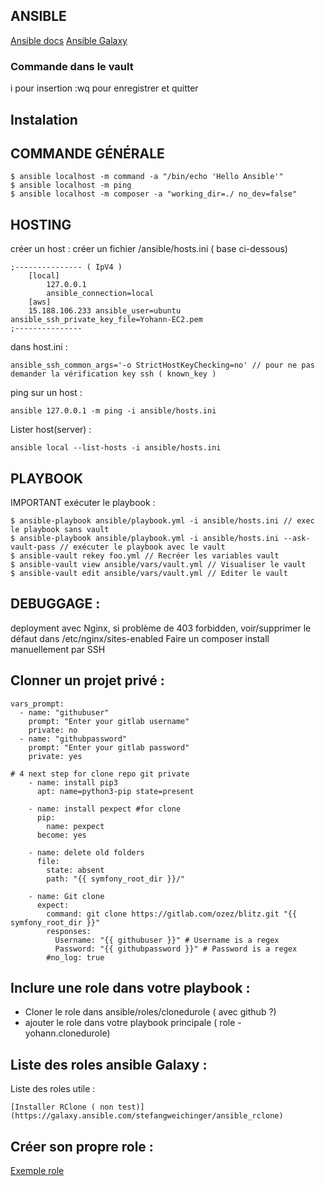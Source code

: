 ## ANSIBLE

[Ansible docs](https://docs.ansible.com/ansible/latest/index.html)
[Ansible Galaxy](https://galaxy.ansible.com/)

### Commande dans le vault

i pour insertion
:wq pour enregistrer et quitter

## Instalation


## COMMANDE GÉNÉRALE

    $ ansible localhost -m command -a "/bin/echo 'Hello Ansible'"
    $ ansible localhost -m ping
    $ ansible localhost -m composer -a "working_dir=./ no_dev=false"

## HOSTING

créer un host : créer un fichier /ansible/hosts.ini ( base ci-dessous)

    ;--------------- ( IpV4 )
    	[local]
    		127.0.0.1
    		ansible_connection=local
    	[aws]
    	15.188.106.233 ansible_user=ubuntu ansible_ssh_private_key_file=Yohann-EC2.pem
    ;---------------

dans host.ini :

    ansible_ssh_common_args='-o StrictHostKeyChecking=no' // pour ne pas demander la vérification key ssh ( known_key )


ping sur un host :


	ansible 127.0.0.1 -m ping -i ansible/hosts.ini

Lister host(server) :


	ansible local --list-hosts -i ansible/hosts.ini


## PLAYBOOK


IMPORTANT
exécuter le playbook :


    $ ansible-playbook ansible/playbook.yml -i ansible/hosts.ini // exec le playbook sans vault
    $ ansible-playbook ansible/playbook.yml -i ansible/hosts.ini --ask-vault-pass // exécuter le playbook avec le vault
    $ ansible-vault rekey foo.yml // Recréer les variables vault
    $ ansible-vault view ansible/vars/vault.yml // Visualiser le vault
    $ ansible-vault edit ansible/vars/vault.yml // Editer le vault

## DEBUGGAGE :


deployment avec Nginx, si problème de 403 forbidden, voir/supprimer le défaut dans /etc/nginx/sites-enabled
Faire un composer install manuellement par SSH


## Clonner un projet privé  :


    vars_prompt:
      - name: "githubuser"
        prompt: "Enter your gitlab username"
        private: no
      - name: "githubpassword"
        prompt: "Enter your gitlab password"
        private: yes

    # 4 next step for clone repo git private
        - name: install pip3
          apt: name=python3-pip state=present

        - name: install pexpect #for clone
          pip:
            name: pexpect
          become: yes

        - name: delete old folders
          file:
            state: absent
            path: "{{ symfony_root_dir }}/"

        - name: Git clone
          expect:
            command: git clone https://gitlab.com/ozez/blitz.git "{{ symfony_root_dir }}"
            responses:
              Username: "{{ githubuser }}" # Username is a regex
              Password: "{{ githubpassword }}" # Password is a regex
            #no_log: true



## Inclure une role dans votre playbook :


- Cloner le role dans ansible/roles/clonedurole ( avec github ?)
- ajouter le role dans votre playbook principale ( role - yohann.clonedurole)

## Liste des roles ansible Galaxy :

Liste des roles utile :

    [Installer RClone ( non test)](https://galaxy.ansible.com/stefangweichinger/ansible_rclone)


## Créer son propre role :

[Exemple role](https://galaxy.ansible.com/stefangweichinger/ansible_rclone)
